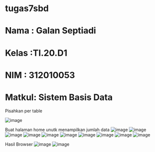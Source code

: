 # tugas7sbd
# Nama : Galan Septiadi 
# Kelas :TI.20.D1 
# NIM : 312010053 
# Matkul: Sistem Basis Data

Pisahkan per table

![image](https://user-images.githubusercontent.com/101730390/173096570-a39198d1-2de6-4851-8d5f-1a202aa05198.png)


Buat halaman home unutk menampilkan jumlah data
![image](https://user-images.githubusercontent.com/101730390/173109358-c63bf0ed-afa3-4a3f-adfc-a489930adff2.png)
![image](https://user-images.githubusercontent.com/101730390/173109686-fb3f3a08-beb4-47ca-8a04-78657aea9e7b.png)
![image](https://user-images.githubusercontent.com/101730390/173109734-3da69927-cb24-4c0c-9be6-430d9c97fc92.png)
![image](https://user-images.githubusercontent.com/101730390/173109773-818e5112-6454-41f6-b62d-04ae461bade9.png)
![image](https://user-images.githubusercontent.com/101730390/173109814-517e5eaf-4e63-4c36-9e35-b87d15ac5817.png)
![image](https://user-images.githubusercontent.com/101730390/173109865-443afb75-9078-43bf-8aca-93a2f91f665b.png)
![image](https://user-images.githubusercontent.com/101730390/173109907-ee640810-f9bf-4d61-8caa-ed349cabd188.png)
![image](https://user-images.githubusercontent.com/101730390/173109944-665411b3-9903-4b7b-8674-a9736722e041.png)
![image](https://user-images.githubusercontent.com/101730390/173109977-7b0dc31d-fb94-4a09-aadd-026cf9e6ebdc.png)
![image](https://user-images.githubusercontent.com/101730390/173110017-8a561782-c9b7-4130-8bcb-630dc4d3eef4.png)

Hasil Browser
![image](https://user-images.githubusercontent.com/101730390/173110086-445efb9f-d4b8-4a6b-ac67-1714e5eddcbd.png)
![image](https://user-images.githubusercontent.com/101730390/173110159-f68420f5-784d-410d-af5c-8b62be8f5a38.png)
